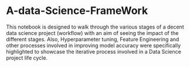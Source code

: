 # A-data-Science-FrameWork
This notebook is  designed to walk through the various stages of a decent data science project (workflow) with an aim of seeing the impact of the different stages. Also, Hyperparameter tuning, Feature Engineering and other processes involved in improving model accuracy were specifically highlighted to showcase the iterative process involved in a Data Science project life cycle.

